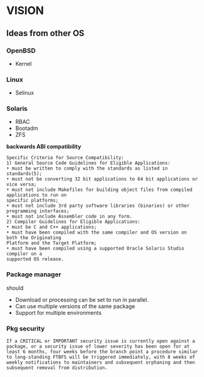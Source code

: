# VISION

## Ideas from other OS

### OpenBSD

* Kernel

### Linux

* Selinux

### Solaris

* RBAC
* Bootadm
* ZFS

**backwards ABI compatibility**

```
Specific Criteria for Source Compatibility:
1) General Source Code Guidelines for Eligible Applications:
• must be written to comply with the standards as listed in standards(5);
• must not be converting 32 bit applications to 64 bit applications or vice versa;
• must not include Makefiles for building object files from compiled applications to run on
specific platforms;
• must not include 3rd party software libraries (binaries) or other programming interfaces;
• must not include Assembler code in any form.
2) Compiler Guidelines for Eligible Applications:
• must be C and C++ applications;
• must have been compiled with the same compiler and OS version on both the Originating
Platform and the Target Platform;
• must have been compiled using a supported Oracle Solaris Studio compiler on a
supported OS release. 
```

### Package manager

should

* Download or processing can be set to run in parallel.
* Can use multiple versions of the same package
* Support for multiple environments


### Pkg security
```
If a CRITICAL or IMPORTANT security issue is currently open against a package, or a security issue of lower severity has been open for at least 6 months, four weeks before the branch point a procedure similar to long-standing FTBFS will be triggered immediately, with 8 weeks of weekly notifications to maintainers and subsequent orphaning and then subsequent removal from distribution.
```
